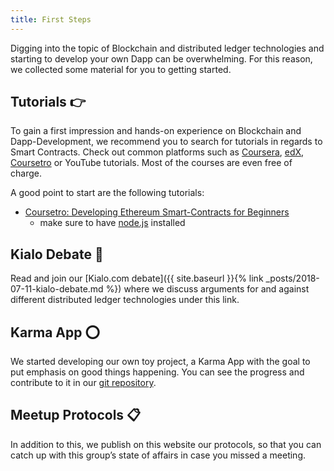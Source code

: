 ```yaml
---
title: First Steps
---
```


Digging into the topic of Blockchain and distributed ledger technologies and starting to develop your own Dapp can be overwhelming. For this reason, we collected some material for you to getting started.

## Tutorials 👉
To gain a first impression and hands-on experience on Blockchain and Dapp-Development, we recommend you to search for tutorials in regards to Smart Contracts. Check out common platforms such as [Coursera][Coursera], [edX][edX], [Coursetro][Coursetro] or YouTube tutorials. Most of the courses are even free of charge. 

A good point to start are the following tutorials: 
* [Coursetro: Developing Ethereum Smart-Contracts for Beginners][Dapp-development]
    * make sure to have [node.js][nodejs] installed

## Kialo Debate 📢
Read and join our
[Kialo.com debate]({{ site.baseurl }}{% link _posts/2018-07-11-kialo-debate.md %})
where we discuss arguments for and against different distributed ledger technologies under this link. 

## Karma App ⭕️
We started developing our own toy project, a Karma App with the goal to put emphasis on good things happening. You can see the progress and contribute to it in our [git repository][git-repo].


## Meetup Protocols 📋
In addition to this, we publish on this website our protocols, so that you can catch up with this group’s state of affairs in case you missed a meeting. 


[Coursera]: https://www.coursera.org
[edX]: https://www.edx.org
[Coursetro]: https://coursetro.com
[Kialo-Debate]: https://www.kialo.com/which-distributed-ledger-technologies-are-the-most-relevant-16186/16186.0/16186.0
[Dapp-development]: https://coursetro.com/courses/20/Developing-Ethereum-Smart-Contracts-for-Beginners
[nodejs]: https://nodejs.org/en/
[git-repo]: git@github.com:decentralized-systems/Karma-App.git